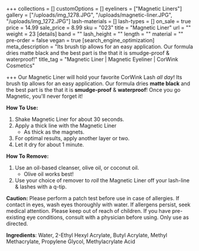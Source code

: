 +++
collections = []
customOptions = []
eyeliners = ["Magnetic Liners"]
gallery = ["/uploads/img_1278.JPG", "/uploads/magnetic-liner.JPG", "/uploads/img_1272.JPG"]
lash-materials = []
lash-types = []
on_sale = true
price = 14.99
sale_price = 8.99
sku = "023"
title = "Magnetic Liner"
url = ""
weight = 23
[details]
band = ""
lash_height = ""
length = ""
material = ""
pre-order = false
vegan = true
[search_engine_optimization]
meta_description = "Its brush tip allows for an easy application. Our formula dries matte black and the best part is the that it is smudge-proof & waterproof!"
title_tag = "Magnetic Liner | Magnetic Eyeliner | CorWink Cosmetics"

+++
Our Magnetic Liner will hold your favorite CorWink Lash _all day_! Its brush tip allows for an easy application. Our formula dries **matte black** and the best part is the that it is **smudge-proof** & **waterproof**! Once you go Magnetic, you'll never forget it!

**How To Use:**

1. Shake Magnetic Liner for about 30 seconds.
2. Apply a thick line with the Magnetic Liner
   * As thick as the magnets.
3. For optimal results, apply another layer or two.
4. Let it dry for about 1 minute.

**How To Remove:**

1. Use an oil-based cleanser, olive oil, or coconut oil.
   * Olive oil works best!
2. Use your choice of remover to _roll_ the Magnetic Liner off your lash-line & lashes with a q-tip.

**Caution:** Please perform a patch test before use in case of allergies. If contact in eyes, wash eyes thoroughly with water. If allergens persist, seek medical attention. Please keep out of reach of children. If you have pre-existing eye conditions, consult with a physician before using. Only use as directed.

**Ingredients**: Water, 2-Ethyl Hexyl Acrylate, Butyl Acrylate, Methyl Methacrylate, Propylene Glycol, Methylacrylate Acid
